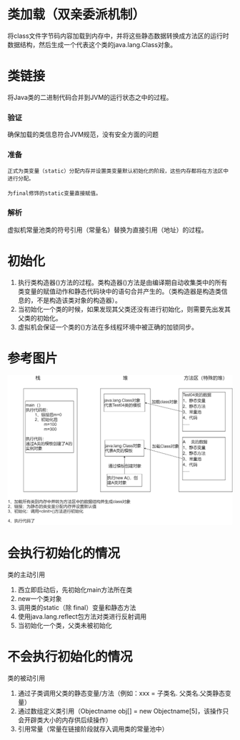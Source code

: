 # 类加载（双亲委派机制）

将class文件字节码内容加载到内存中，并将这些静态数据转换成方法区的运行时数据结构，然后生成一个代表这个类的java.lang.Class对象。

# 类链接

将Java类的二进制代码合并到JVM的运行状态之中的过程。

### 验证

确保加载的类信息符合JVM规范，没有安全方面的问题

### 准备

	正式为类变量（static）分配内存并设置类变量默认初始化的阶段，这些内存都将在方法区中进行分配。
	
	为final修饰的static变量直接赋值。

### 解析

虚拟机常量池类的符号引用（常量名）替换为直接引用（地址）的过程。

# 初始化

1. 执行类构造器<clinit>()方法的过程。类构造器<clinit>()方法是由编译期自动收集类中的所有类变量的赋值动作和静态代码块中的语句合并产生的。（类构造器是构造类信息的，不是构造该类对象的构造器）。
2. 当初始化一个类的时候，如果发现其父类还没有进行初始化，则需要先出发其父类的初始化。
3. 虚拟机会保证一个类的<clinit>()方法在多线程环境中被正确的加锁同步。

# 参考图片

<img src="71e316f5860fcbc0ee00e136ed3f1def.png" alt="Java类加载内存分析图片.drawio.png" style="zoom:100%;" />

# 会执行初始化的情况

类的主动引用

1. 西立即启动后，先初始化main方法所在类
2. new一个类对象
3. 调用类的static（除 final）变量和静态方法
4. 使用java.lang.reflect包方法对类进行反射调用
5. 当初始化一个类，父类未被初始化
   

# 不会执行初始化的情况

类的被动引用

1. 通过子类调用父类的静态变量/方法（例如：xxx = 子类名. 父类名.父类静态变量）
2. 通过数组定义类引用（Objectname obj[] = new Objectname[5]，该操作只会开辟类大小的内存供后续操作）
3. 引用常量（常量在链接阶段就存入调用类的常量池中）
